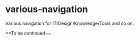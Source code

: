 # various-navigation
Various navigation for IT/Design/Knowledge/Tools and so on.

==To be continued==
